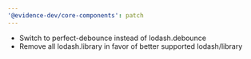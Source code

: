 ```yaml
---
'@evidence-dev/core-components': patch
---
```


- Switch to perfect-debounce instead of lodash.debounce
- Remove all lodash.library in favor of better supported lodash/library
